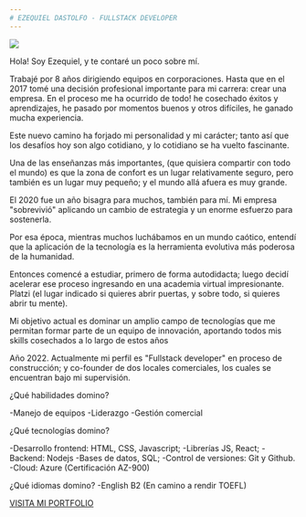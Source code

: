 ```yaml
---
# EZEQUIEL DASTOLFO - FULLSTACK DEVELOPER
---
```


![](https://wallpapers.com/images/hd/4k-programming-keep-calm-poster-dkij2z2o9onznatz.jpg)

Hola! Soy Ezequiel, y te contaré un poco sobre mí.

Trabajé por 8 años dirigiendo equipos en corporaciones. Hasta que en el 2017 tomé una decisión profesional importante para mi carrera: crear una empresa. En el proceso me ha ocurrido de todo! he cosechado éxitos y aprendizajes, he pasado por momentos buenos y otros difíciles, he ganado mucha experiencia.

Este nuevo camino ha forjado mi personalidad y mi carácter; tanto así que los desafíos hoy son algo cotidiano, y lo cotidiano se ha vuelto fascinante. 

Una de las enseñanzas más importantes, (que quisiera compartir con todo el mundo) es que la zona de confort es un lugar relativamente seguro, pero también es un lugar muy pequeño; y el mundo allá afuera es muy grande.

El 2020 fue un año bisagra para muchos, también para mí. Mi empresa "sobrevivió" aplicando un cambio de estrategia y un enorme esfuerzo para sostenerla.

Por esa época, mientras muchos luchábamos en un mundo caótico, entendí que la aplicación de la tecnología es la herramienta evolutiva más poderosa de la humanidad.

Entonces comencé a estudiar, primero de forma autodidacta; luego decidí acelerar ese proceso ingresando en una academia virtual impresionante. Platzi (el lugar indicado si quieres abrir puertas, y sobre todo, si quieres abrir tu mente).

Mi objetivo actual es dominar un amplio campo de tecnologías que me permitan formar parte de un equipo de innovación, aportando todos mis skills cosechados a lo largo de estos años

Año 2022. Actualmente mi perfil es "Fullstack developer" en proceso de construcción; y co-founder de dos locales comerciales, los cuales se encuentran bajo mi supervisión.

¿Qué habilidades domino?

-Manejo de equipos
-Liderazgo
-Gestión comercial

¿Qué tecnologías domino? 

-Desarrollo frontend: HTML, CSS, Javascript;
-Librerías JS, React; 
-Backend: Nodejs
-Bases de datos, SQL;
-Control de versiones: Git y Github. 
-Cloud: Azure (Certificación AZ-900)

¿Qué idiomas domino?
-English B2 (En camino a rendir TOEFL)


[VISITA MI PORTFOLIO](https://ezequieldas.github.io/)
